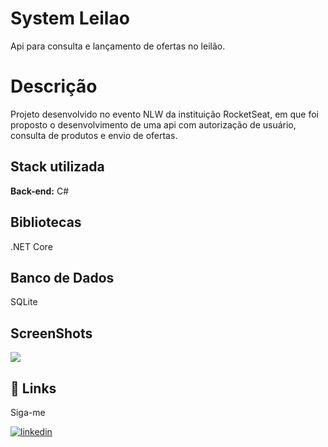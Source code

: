 # System Leilao

Api para consulta e lançamento de ofertas no leilão.



# Descrição

Projeto desenvolvido no evento NLW da instituição RocketSeat, em que foi proposto o desenvolvimento de uma api com autorização de usuário, consulta de produtos e envio de ofertas.



## Stack utilizada

**Back-end:** C#



## Bibliotecas

.NET Core


## Banco de Dados

SQLite


## ScreenShots

<img src="assets/images/ScreenShot_SmartTec.jpeg">



## 🔗 Links

Siga-me

[![linkedin](https://img.shields.io/badge/linkedin-0A66C2?style=for-the-badge&logo=linkedin&logoColor=white)](https://www.linkedin.com/)

